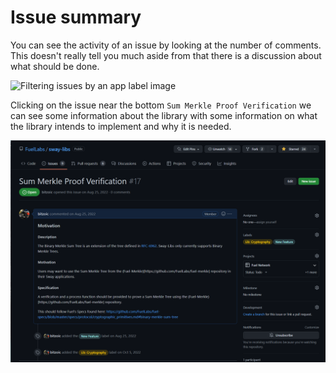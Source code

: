 # Issue summary

You can see the activity of an issue by looking at the number of comments. This doesn't really tell you much aside from that there is a discussion about what should be done.

![Filtering issues by an app label image](../images/app-filter-comments.pngs)

Clicking on the issue near the bottom `Sum Merkle Proof Verification` we can see some information about the library with some information on what the library intends to implement and why it is needed.

![Filtering issues by an app label image](../images/app-documentation.png)
